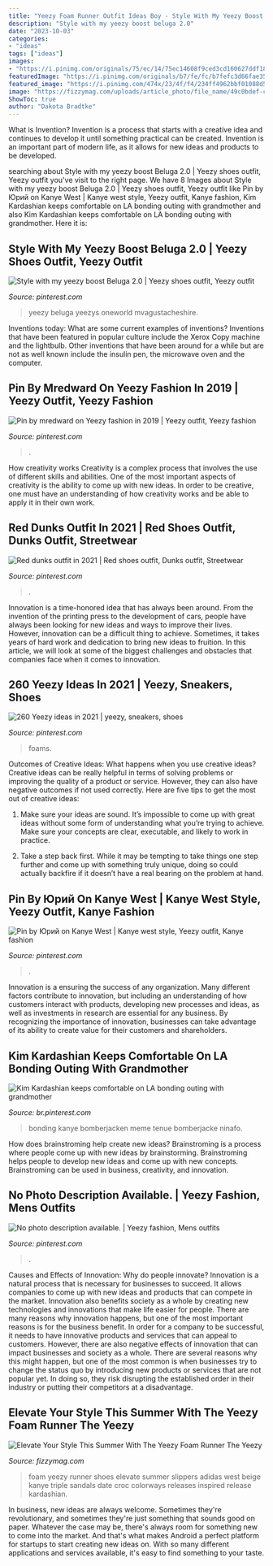 ```yaml
---
title: "Yeezy Foam Runner Outfit Ideas Boy - Style With My Yeezy Boost Beluga 2.0"
description: "Style with my yeezy boost beluga 2.0"
date: "2023-10-03"
categories:
- "ideas"
tags: ["ideas"]
images:
- "https://i.pinimg.com/originals/75/ec/14/75ec14608f9ced3cd160627ddf18e167.jpg"
featuredImage: "https://i.pinimg.com/originals/b7/fe/fc/b7fefc3d66fae3571776a3c9d4cd1330.jpg"
featured_image: "https://i.pinimg.com/474x/23/4f/f4/234ff4962bbf01088d59df00f8c7c635.jpg"
image: "https://fizzymag.com/uploads/article_photo/file_name/49c0bdef-c9b8-45fb-ab56-29c6869ba74d/elevate-your-style-this-summer-with-the-yeezy-foam-runner-03.jpg"
ShowToc: true
author: "Dakota Bradtke"
---
```



What is Invention?
Invention is a process that starts with a creative idea and continues to develop it until something practical can be created. Invention is an important part of modern life, as it allows for new ideas and products to be developed.

	

		
searching about Style with my yeezy boost Beluga 2.0 | Yeezy shoes outfit, Yeezy outfit you've visit to the right page. We have 8 Images about Style with my yeezy boost Beluga 2.0 | Yeezy shoes outfit, Yeezy outfit like Pin by Юрий on Kanye West | Kanye west style, Yeezy outfit, Kanye fashion, Kim Kardashian keeps comfortable on LA bonding outing with grandmother and also Kim Kardashian keeps comfortable on LA bonding outing with grandmother. Here it is:
		
    
## Style With My Yeezy Boost Beluga 2.0 | Yeezy Shoes Outfit, Yeezy Outfit

<img loading=lazy src="https://i.pinimg.com/originals/b7/fe/fc/b7fefc3d66fae3571776a3c9d4cd1330.jpg" onerror="this.onerror=null;this.src='https://tse4.mm.bing.net/th?id=OIP.kjEGKvdMQIXARH6fCHCxVwHaNK&amp;pid=15.1';" alt="Style with my yeezy boost Beluga 2.0 | Yeezy shoes outfit, Yeezy outfit">

_Source: pinterest.com_

>yeezy beluga yeezys oneworld mvagustacheshire. 

	

Inventions today: What are some current examples of inventions?
Inventions that have been featured in popular culture include the Xerox Copy machine and the lightbulb. Other inventions that have been around for a while but are not as well known include the insulin pen, the microwave oven and the computer.

    
## Pin By Mredward On Yeezy Fashion In 2019 | Yeezy Outfit, Yeezy Fashion

<img loading=lazy src="https://i.pinimg.com/474x/9b/32/95/9b3295066cf915a26cc29a6dc454cc49.jpg" onerror="this.onerror=null;this.src='https://tse2.mm.bing.net/th?id=OIP.6uQNsY70Zmqquw4esEwczgAAAA&amp;pid=15.1';" alt="Pin by mredward on Yeezy fashion in 2019 | Yeezy outfit, Yeezy fashion">

_Source: pinterest.com_

>. 

	

How creativity works
Creativity is a complex process that involves the use of different skills and abilities. One of the most important aspects of creativity is the ability to come up with new ideas. In order to be creative, one must have an understanding of how creativity works and be able to apply it in their own work.

    
## Red Dunks Outfit In 2021 | Red Shoes Outfit, Dunks Outfit, Streetwear

<img loading=lazy src="https://i.pinimg.com/236x/2b/39/67/2b39678624626b75a985762fa2f20775.jpg?nii=t" onerror="this.onerror=null;this.src='https://tse4.mm.bing.net/th?id=OIP.UoA7VN9bh0gk5TetgvDBNgAAAA&amp;pid=15.1';" alt="Red dunks outfit in 2021 | Red shoes outfit, Dunks outfit, Streetwear">

_Source: pinterest.com_

>. 

	

Innovation is a time-honored idea that has always been around. From the invention of the printing press to the development of cars, people have always been looking for new ideas and ways to improve their lives. However, innovation can be a difficult thing to achieve. Sometimes, it takes years of hard work and dedication to bring new ideas to fruition. In this article, we will look at some of the biggest challenges and obstacles that companies face when it comes to innovation.

    
## 260 Yeezy Ideas In 2021 | Yeezy, Sneakers, Shoes

<img loading=lazy src="https://i.pinimg.com/474x/23/4f/f4/234ff4962bbf01088d59df00f8c7c635.jpg" onerror="this.onerror=null;this.src='https://tse3.mm.bing.net/th?id=OIP.4j-kK-S3aLU3S6R70dBI5gAAAA&amp;pid=15.1';" alt="260 Yeezy ideas in 2021 | yeezy, sneakers, shoes">

_Source: pinterest.com_

>foams. 

	

Outcomes of Creative Ideas: What happens when you use creative ideas?
Creative ideas can be really helpful in terms of solving problems or improving the quality of a product or service. However, they can also have negative outcomes if not used correctly. Here are five tips to get the most out of creative ideas:
1. Make sure your ideas are sound. It’s impossible to come up with great ideas without some form of understanding what you’re trying to achieve. Make sure your concepts are clear, executable, and likely to work in practice.

2. Take a step back first. While it may be tempting to take things one step further and come up with something truly unique, doing so could actually backfire if it doesn’t have a real bearing on the problem at hand.

    
## Pin By Юрий On Kanye West | Kanye West Style, Yeezy Outfit, Kanye Fashion

<img loading=lazy src="https://i.pinimg.com/originals/75/ec/14/75ec14608f9ced3cd160627ddf18e167.jpg" onerror="this.onerror=null;this.src='https://tse4.mm.bing.net/th?id=OIP.8-vZpDz6EjlQQHKLAzE_kwHaJN&amp;pid=15.1';" alt="Pin by Юрий on Kanye West | Kanye west style, Yeezy outfit, Kanye fashion">

_Source: pinterest.com_

>. 

	

Innovation is a ensuring the success of any organization. Many different factors contribute to innovation, but including an understanding of how customers interact with products, developing new processes and ideas, as well as investments in research are essential for any business. By recognizing the importance of innovation, businesses can take advantage of its ability to create value for their customers and shareholders.

    
## Kim Kardashian Keeps Comfortable On LA Bonding Outing With Grandmother

<img loading=lazy src="https://i.pinimg.com/736x/52/57/ab/5257abb2c63cfeb0a0169eabcc4e628d.jpg" onerror="this.onerror=null;this.src='https://tse2.mm.bing.net/th?id=OIP.onnALjeiw5YXQ3NlWacmogHaLI&amp;pid=15.1';" alt="Kim Kardashian keeps comfortable on LA bonding outing with grandmother">

_Source: br.pinterest.com_

>bonding kanye bomberjacken meme tenue bomberjacke ninafo. 

	

How does brainstroming help create new ideas?
Brainstroming is a process where people come up with new ideas by brainstorming. Brainstroming helps people to develop new ideas and come up with new concepts. Brainstroming can be used in business, creativity, and innovation.

    
## No Photo Description Available. | Yeezy Fashion, Mens Outfits

<img loading=lazy src="https://i.pinimg.com/originals/e9/df/7a/e9df7a1a491823264710e938e302e65d.jpg" onerror="this.onerror=null;this.src='https://tse4.mm.bing.net/th?id=OIP.7AOjdaVRhAQc6oywhjOgiAHaHa&amp;pid=15.1';" alt="No photo description available. | Yeezy fashion, Mens outfits">

_Source: pinterest.com_

>. 

	

Causes and Effects of Innovation: Why do people innovate?
Innovation is a natural process that is necessary for businesses to succeed. It allows companies to come up with new ideas and products that can compete in the market. Innovation also benefits society as a whole by creating new technologies and innovations that make life easier for people. There are many reasons why innovation happens, but one of the most important reasons is for the business benefit. In order for a company to be successful, it needs to have innovative products and services that can appeal to customers. However, there are also negative effects of innovation that can impact businesses and society as a whole. There are several reasons why this might happen, but one of the most common is when businesses try to change the status quo by introducing new products or services that are not popular yet. In doing so, they risk disrupting the established order in their industry or putting their competitors at a disadvantage.

    
## Elevate Your Style This Summer With The Yeezy Foam Runner The Yeezy

<img loading=lazy src="https://fizzymag.com/uploads/article_photo/file_name/49c0bdef-c9b8-45fb-ab56-29c6869ba74d/elevate-your-style-this-summer-with-the-yeezy-foam-runner-03.jpg" onerror="this.onerror=null;this.src='https://tse4.mm.bing.net/th?id=OIP.Lm4W8txwaEuXoffJLVNpUgHaHa&amp;pid=15.1';" alt="Elevate Your Style This Summer With The Yeezy Foam Runner The Yeezy">

_Source: fizzymag.com_

>foam yeezy runner shoes elevate summer slippers adidas west beige kanye triple sandals date croc colorways releases inspired release kardashian. 

	

In business, new ideas are always welcome. Sometimes they're revolutionary, and sometimes they're just something that sounds good on paper. Whatever the case may be, there's always room for something new to come into the market. And that's what makes Android a perfect platform for startups to start creating new ideas on. With so many different applications and services available, it's easy to find something to your taste.

